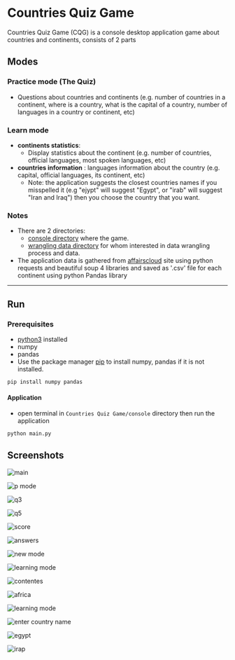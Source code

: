 # Countries Quiz Game

Countries Quiz Game (CQG) is a console desktop application game about countries and continents, consists of 2 parts

## Modes

### Practice mode (The Quiz)

- Questions about countries and continents (e.g. number of countries in a continent, where is a country, what is the capital of a country, number of languages in a country or continent, etc)

### Learn mode

- **continents statistics**:
  - Display statistics about the continent (e.g. number of countries, official languages, most spoken languages, etc)
- **countries information** :
  languages information about the country (e.g. capital, official languages, its continent, etc)
  - Note: the application suggests the closest countries names if you misspelled it (e.g "ejypt" will suggest "Egypt", or "irab" will suggest "Iran and Iraq") then you choose the country that you want.

### Notes

- There are 2 directories:
  - [console directory](https://github.com/YoussefMo7amed/Countries-Quiz-Game/tree/master/Countries%20Quiz%20Game%20(CQG)/console) where the game.
  - [wrangling data directory](https://github.com/YoussefMo7amed/Countries-Quiz-Game/tree/master/Countries%20Quiz%20Game%20(CQG)/wrangling%20data) for whom interested in data wrangling process and data.
- The application data is gathered from
[affairscloud](https://affairscloud.com/) site using python requests and beautiful soup 4 libraries and saved as '.csv' file for each continent using python Pandas library

----

## Run

### Prerequisites

- [python3](https://www.python.org/downloads/) installed
- numpy
- pandas
- Use the package manager [pip](https://pip.pypa.io/en/stable/) to install numpy, pandas if it is not installed.

```bash
pip install numpy pandas
```

#### Application

- open terminal in ``Countries Quiz Game/console`` directory then run the application

```bash
python main.py
```

## Screenshots

![main](https://user-images.githubusercontent.com/39943970/93137577-ff522400-f6dd-11ea-9582-697b58d63474.png)

![p mode](https://user-images.githubusercontent.com/39943970/93137619-0e38d680-f6de-11ea-9f82-ea243b624f01.png)

![q3 ](https://user-images.githubusercontent.com/39943970/93137636-155fe480-f6de-11ea-9a91-eaae69e145e5.png)

![q5](https://user-images.githubusercontent.com/39943970/93137632-142eb780-f6de-11ea-821c-5e8de1938102.png)

![score](https://user-images.githubusercontent.com/39943970/93137652-1a249880-f6de-11ea-8595-eec4831931c4.png)

![answers](https://user-images.githubusercontent.com/39943970/93137663-214ba680-f6de-11ea-979c-808a8d897928.png)

![new mode](https://user-images.githubusercontent.com/39943970/93137673-26105a80-f6de-11ea-9ce4-81dc2baf93e7.png)

![learning mode](https://user-images.githubusercontent.com/39943970/93137689-29a3e180-f6de-11ea-98a0-9144d6a13257.png)

![contentes](https://user-images.githubusercontent.com/39943970/93137697-2d376880-f6de-11ea-85e4-56faf6ce1682.png)

![africa](https://user-images.githubusercontent.com/39943970/93137703-2f99c280-f6de-11ea-8121-035076622b47.png)

![learning mode](https://user-images.githubusercontent.com/39943970/93137762-493b0a00-f6de-11ea-8aca-df2a573e55b4.png)

![enter country name](https://user-images.githubusercontent.com/39943970/93137793-55bf6280-f6de-11ea-94da-77db8277310a.png)

![egypt](https://user-images.githubusercontent.com/39943970/93137767-4b9d6400-f6de-11ea-904e-26955e6f2c74.png)

![irap ](https://user-images.githubusercontent.com/39943970/93137810-5c4dda00-f6de-11ea-8ca0-04b9fecb4258.png)

